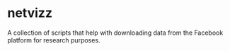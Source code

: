 # netvizz
A collection of scripts that help with downloading data from the Facebook platform for research purposes.
